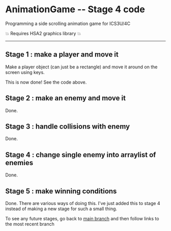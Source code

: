 # AnimationGame -- Stage 4 code
Programming a side scrolling animation game for ICS3U/4C

:boom: Requires HSA2 graphics library :boom: 

----
## Stage 1 : make a player and move it

Make a player object (can just be a rectangle) and move it around on the screen using keys.


This is now done! See the code above.

## Stage 2 : make an enemy and move it

Done. 

## Stage 3 : handle collisions with enemy

Done. 

## Stage 4 : change single enemy into arraylist of enemies

Done. 

## Stage 5 : make winning conditions

Done. There are various ways of doing this. I've just added this to stage 4 instead of making a new stage for such a small thing.

To see any future stages, go back to [main branch](https://github.com/salamander2/AnimationGame) and then follow links to the most recent branch
